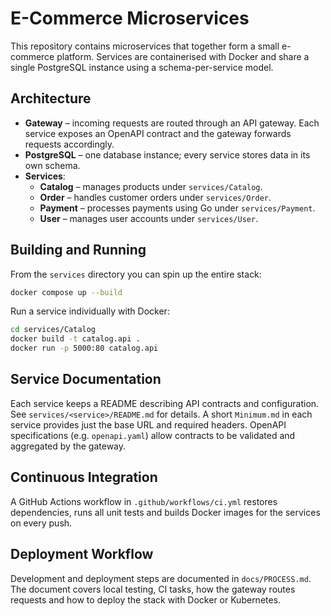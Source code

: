 # E-Commerce Microservices

This repository contains microservices that together form a small e-commerce platform. Services are containerised with Docker and share a single PostgreSQL instance using a schema-per-service model.

## Architecture

- **Gateway** – incoming requests are routed through an API gateway. Each service exposes an OpenAPI contract and the gateway forwards requests accordingly.
- **PostgreSQL** – one database instance; every service stores data in its own schema.
- **Services**:
  - **Catalog** – manages products under `services/Catalog`.
  - **Order** – handles customer orders under `services/Order`.
  - **Payment** – processes payments using Go under `services/Payment`.
  - **User** – manages user accounts under `services/User`.

## Building and Running

From the `services` directory you can spin up the entire stack:

```bash
docker compose up --build
```

Run a service individually with Docker:

```bash
cd services/Catalog
docker build -t catalog.api .
docker run -p 5000:80 catalog.api
```

## Service Documentation

Each service keeps a README describing API contracts and configuration. See `services/<service>/README.md` for details. A short `Minimum.md` in each service provides just the base URL and required headers. OpenAPI specifications (e.g. `openapi.yaml`) allow contracts to be validated and aggregated by the gateway.

## Continuous Integration

A GitHub Actions workflow in `.github/workflows/ci.yml` restores dependencies, runs all unit tests and builds Docker images for the services on every push.

## Deployment Workflow

Development and deployment steps are documented in `docs/PROCESS.md`. The document covers local testing, CI tasks, how the gateway routes requests and how to deploy the stack with Docker or Kubernetes.
